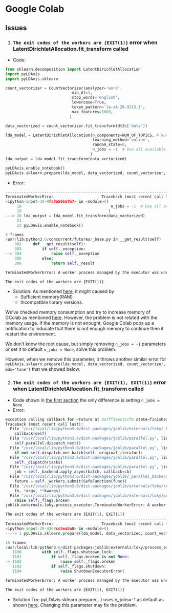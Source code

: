 # Google Colab

## Issues
1. ### `The exit codes of the workers are {EXIT(1)}` error when LatentDirichletAllocation.fit_transform called

- Code:

```python
from sklearn.decomposition import LatentDirichletAllocation
import pyLDAvis
import pyLDAvis.sklearn

count_vectorizer = CountVectorizer(analyzer='word',       
                             min_df=3,                       
                             stop_words='english',             
                             lowercase=True,                   
                             token_pattern='[a-zA-Z0-9]{3,}',  
                             max_features=5000,          
                            )

data_vectorized = count_vectorizer.fit_transform(dt3c['data'])

lda_model = LatentDirichletAllocation(n_components=NUM_OF_TOPICS, # Number of topics
                                      learning_method='online',
                                      random_state=0,       
                                      n_jobs = -1  # Use all available CPUs
                                     )
lda_output = lda_model.fit_transform(data_vectorized)

pyLDAvis.enable_notebook()
pyLDAvis.sklearn.prepare(lda_model, data_vectorized, count_vectorizer, mds='tsne')
```

- Error:

```python
---------------------------------------------------------------------------
TerminatedWorkerError                     Traceback (most recent call last)
<ipython-input-30-9fa0a56b57b7> in <module>()
     18                                       n_jobs = -1  # Use all available CPUs
     19                                      )
---> 20 lda_output = lda_model.fit_transform(data_vectorized)
     21 
     22 pyLDAvis.enable_notebook()

8 frames
/usr/lib/python3.6/concurrent/futures/_base.py in __get_result(self)
    382     def __get_result(self):
    383         if self._exception:
--> 384             raise self._exception
    385         else:
    386             return self._result

TerminatedWorkerError: A worker process managed by the executor was unexpectedly terminated. This could be caused by a segmentation fault while calling the function or by an excessive memory usage causing the Operating System to kill the worker.

The exit codes of the workers are {EXIT(1)}
```

- Solution:
As mentioned <a href="https://stackoverflow.com/questions/54139403/how-do-i-fix-debug-this-multi-process-terminated-worker-error-thrown-in-scikit-l">here</a>, it might caused by 
  - Sufficient memory(RAM)
  - Incompatible library versions.
  
We've checked memory consumption and try to increase memory of GColab as mentioned <a href="https://github.com/googlecolab/colabtools/issues/253#issuecomment-551056637">here</a>. However, the problem is not related with the memory usage. If the memory is not enought, Google Colab pops up a notification to inducate that there is not enough memory to continue then it restart the environment.

We don't know the root cause, but simply removing `n_jobs = -1` parameters or set it to default `n_jobs = None`, solve this problem.

However, when we remove this parameter, it throws another similar error for `pyLDAvis.sklearn.prepare(lda_model, data_vectorized, count_vectorizer, mds='tsne')` that we showed below.

2. ### `The exit codes of the workers are {EXIT(1), EXIT(1)}` error when LatentDirichletAllocation.fit_transform called

- Code shown in <a href="#the-exit-codes-of-the-workers-are-exit1-error-when-latentdirichletallocationfit_transform-called">the first section</a> the only difference is setting `n_jobs = None`
- Error:

```python
exception calling callback for <Future at 0x7ff28ec3ccf8 state=finished raised TerminatedWorkerError>
Traceback (most recent call last):
  File "/usr/local/lib/python3.6/dist-packages/joblib/externals/loky/_base.py", line 625, in _invoke_callbacks
    callback(self)
  File "/usr/local/lib/python3.6/dist-packages/joblib/parallel.py", line 366, in __call__
    self.parallel.dispatch_next()
  File "/usr/local/lib/python3.6/dist-packages/joblib/parallel.py", line 799, in dispatch_next
    if not self.dispatch_one_batch(self._original_iterator):
  File "/usr/local/lib/python3.6/dist-packages/joblib/parallel.py", line 866, in dispatch_one_batch
    self._dispatch(tasks)
  File "/usr/local/lib/python3.6/dist-packages/joblib/parallel.py", line 784, in _dispatch
    job = self._backend.apply_async(batch, callback=cb)
  File "/usr/local/lib/python3.6/dist-packages/joblib/_parallel_backends.py", line 531, in apply_async
    future = self._workers.submit(SafeFunction(func))
  File "/usr/local/lib/python3.6/dist-packages/joblib/externals/loky/reusable_executor.py", line 178, in submit
    fn, *args, **kwargs)
  File "/usr/local/lib/python3.6/dist-packages/joblib/externals/loky/process_executor.py", line 1102, in submit
    raise self._flags.broken
joblib.externals.loky.process_executor.TerminatedWorkerError: A worker process managed by the executor was unexpectedly terminated. This could be caused by a segmentation fault while calling the function or by an excessive memory usage causing the Operating System to kill the worker.

The exit codes of the workers are {EXIT(1), EXIT(1)}
---------------------------------------------------------------------------
TerminatedWorkerError                     Traceback (most recent call last)
<ipython-input-20-4368cc5ea5a0> in <module>()
----> 1 pyLDAvis.sklearn.prepare(lda_model, data_vectorized, count_vectorizer, mds='tsne')

15 frames
/usr/local/lib/python3.6/dist-packages/joblib/externals/loky/process_executor.py in submit(self, fn, *args, **kwargs)
   1100         with self._flags.shutdown_lock:
   1101             if self._flags.broken is not None:
-> 1102                 raise self._flags.broken
   1103             if self._flags.shutdown:
   1104                 raise ShutdownExecutorError(

TerminatedWorkerError: A worker process managed by the executor was unexpectedly terminated. This could be caused by a segmentation fault while calling the function or by an excessive memory usage causing the Operating System to kill the worker.

The exit codes of the workers are {EXIT(1), EXIT(1)}
```

- Solution
Try: pyLDAvis.sklearn.prepare(...) uses n_jobs=-1 as default as shown <a href="https://pyldavis.readthedocs.io/en/latest/modules/API.html">here</a>. Changing this parameter may fix the problem.
